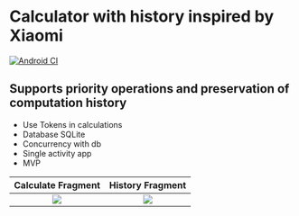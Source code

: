 # Calculator with history inspired by Xiaomi

[![Android CI](https://github.com/igor-nechaev/Calculator/actions/workflows/android.yml/badge.svg)](https://github.com/igor-nechaev/Calculator/actions/workflows/android.yml)

## Supports priority operations and preservation of computation history
+ Use Tokens in calculations 
+ Database SQLite
+ Concurrency with db
+ Single activity app
+ MVP

Calculate Fragment           |  History Fragment
:-------------------------:|:-------------------------:
![](https://user-images.githubusercontent.com/52072964/131826581-d284bb23-e8b8-482e-9d64-044e1e1a9f35.jpg)  |  ![](https://user-images.githubusercontent.com/52072964/131826600-4232e4c1-0126-4e43-bfce-023dffe553d4.jpg)


